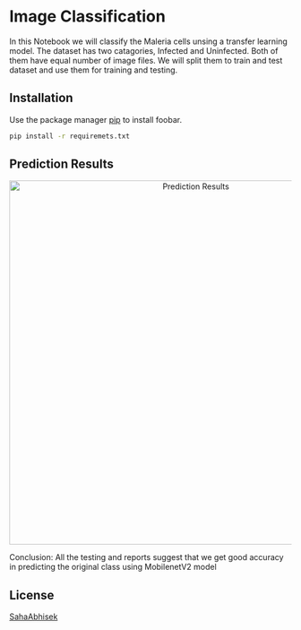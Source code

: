 # Image Classification

In this Notebook we will classify the Maleria cells unsing a transfer learning model.
The dataset has two catagories, Infected and Uninfected. Both of them have equal number of image files. We will split them to train and test dataset and use them for training and testing.

## Installation

Use the package manager [pip](https://pip.pypa.io/en/stable/) to install foobar.

```bash
pip install -r requiremets.txt
```

## Prediction Results 
<p align="center">
  <img src="https://github.com/SahaAbhisek/Maleria-Cell_Classification-using-MobilenetV2/blob/main/images/cm.png" width="650" hight="650" title="Prediction Results">
</p>

Conclusion: 
All the testing and reports suggest that we get good accuracy in predicting the original class using MobilenetV2 model

## License
[SahaAbhisek](https://github.com/SahaAbhisek/)

